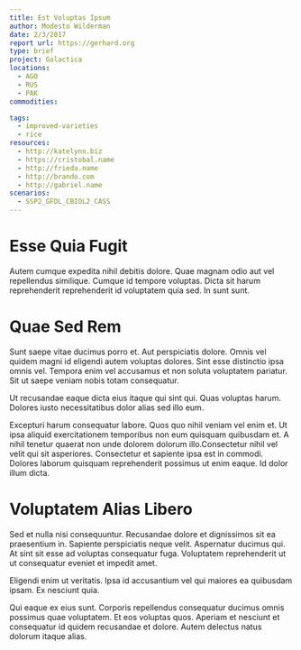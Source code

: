 ```yaml
---
title: Est Voluptas Ipsum
author: Modesto Wilderman
date: 2/3/2017
report url: https://gerhard.org
type: brief
project: Galactica
locations:
  - AGO
  - RUS
  - PAK
commodities:

tags:
  - improved-varieties
  - rice
resources:
  - http://katelynn.biz
  - https://cristobal.name
  - http://frieda.name
  - http://brando.com
  - http://gabriel.name
scenarios:
  - SSP2_GFDL_CBIOL2_CASS
---
```

# Esse Quia Fugit
Autem cumque expedita nihil debitis dolore. Quae magnam odio aut vel repellendus similique. Cumque id tempore voluptas. Dicta sit harum reprehenderit reprehenderit id voluptatem quia sed. In sunt sunt.

# Quae Sed Rem
Sunt saepe vitae ducimus porro et. Aut perspiciatis dolore. Omnis vel quidem magni id eligendi autem voluptas dolores. Sint esse distinctio ipsa omnis vel. Tempora enim vel accusamus et non soluta voluptatem pariatur. Sit ut saepe veniam nobis totam consequatur.
 Ut recusandae eaque dicta eius itaque qui sint qui. Quas voluptas harum. Dolores iusto necessitatibus dolor alias sed illo eum.
 Excepturi harum consequatur labore. Quos quo nihil veniam vel enim et. Ut ipsa aliquid exercitationem temporibus non eum quisquam quibusdam et. A nihil tenetur quaerat non unde dolorem dolorum illo.Consectetur nihil vel velit qui sit asperiores. Consectetur et sapiente ipsa est in commodi. Dolores laborum quisquam reprehenderit possimus ut enim eaque. Id dolor illum dicta.

# Voluptatem Alias Libero
Sed et nulla nisi consequuntur. Recusandae dolore et dignissimos sit ea praesentium in. Sapiente perspiciatis neque velit. Aspernatur ducimus qui. At sint sit esse ad voluptas consequatur fuga. Voluptatem reprehenderit ut ut consequatur eveniet et impedit amet.
 Eligendi enim ut veritatis. Ipsa id accusantium vel qui maiores ea quibusdam ipsam. Ex nesciunt quia.
 Qui eaque ex eius sunt. Corporis repellendus consequatur ducimus omnis possimus quae voluptatem. Et eos voluptas quos. Aperiam et nesciunt et consequatur id quidem recusandae et dolore. Autem delectus natus dolorum itaque alias.
